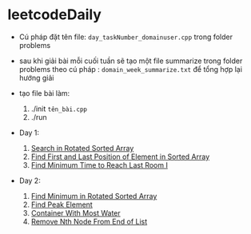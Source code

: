 # leetcodeDaily
* Cú pháp đặt tên file: `day_taskNumber_domainuser.cpp` trong folder problems

* sau khi giải bài mỗi cuối tuần sẽ tạo một file summarize trong folder problems  theo cú pháp : `domain_week_summarize.txt` để tổng hợp lại hướng giải

* tạo file bài làm:
	1. ./init `tên_bài.cpp`
	2. ./run

* Day 1:
    1. [Search in Rotated Sorted Array](https://leetcode.com/problems/search-in-rotated-sorted-array/description/)
    2. [Find First and Last Position of Element in Sorted Array](https://leetcode.com/problems/find-first-and-last-position-of-element-in-sorted-array/description/)
    3. [Find Minimum Time to Reach Last Room I](https://leetcode.com/problems/find-minimum-time-to-reach-last-room-i/description/)
* Day 2:
    1. [Find Minimum in Rotated Sorted Array](https://leetcode.com/problems/find-minimum-in-rotated-sorted-array/description/)
    2. [Find Peak Element](https://leetcode.com/problems/find-peak-element/description/)
    3. [Container With Most Water](https://leetcode.com/problems/container-with-most-water/description/)
    4. [Remove Nth Node From End of List](https://leetcode.com/problems/remove-nth-node-from-end-of-list/description/)
